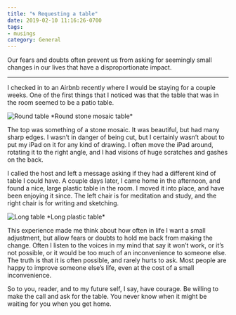 ```yaml
---
title: "🌀 Requesting a table"
date: 2019-02-10 11:16:26-0700
tags:
- musings
category: General
---
```


Our fears and doubts often prevent us from asking for seemingly small changes in our lives that have a disproportionate impact.

***

I checked in to an Airbnb recently where I would be staying for a couple weeks. One of the first things that I noticed was that the table that was in the room seemed to be a patio table.

<img src="https://www.bennorris.blog/uploads/2019/8087e1d69b.jpg" alt="Round table" />
*Round stone mosaic table*

The top was something of a stone mosaic. It was beautiful, but had many sharp edges. I wasn’t in danger of being cut, but I certainly wasn’t about to put my iPad on it for any kind of drawing. I often move the iPad around, rotating it to the right angle, and I had visions of huge scratches and gashes on the back.

I called the host and left a message asking if they had a different kind of table I could have. A couple days later, I came home in the afternoon, and found a nice, large plastic table in the room. I moved it into place, and have been enjoying it since. The left chair is for meditation and study, and the right chair is for writing and sketching.

<img src="https://www.bennorris.blog/uploads/2019/0d3df2e6ff.jpg" alt="Long table" />
*Long plastic table*

This experience made me think about how often in life I want a small adjustment, but allow fears or doubts to hold me back from making the change. Often I listen to the voices in my mind that say it won’t work, or it’s not possible, or it would be too much of an inconvenience to someone else. The truth is that it is often possible, and rarely hurts to ask. Most people are happy to improve someone else’s life, even at the cost of a small inconvenience.

So to you, reader, and to my future self, I say, have courage. Be willing to make the call and ask for the table. You never know when it might be waiting for you when you get home.